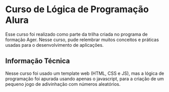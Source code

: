 # Curso de Lógica de Programação Alura

Esse curso foi realizado como parte da trilha criada no programa de formação Ager. Nesse curso, pude relembrar muitos conceitos e práticas usadas para o desenvolvimento de aplicações.

## Informação Técnica

Nesse curso foi usado um template web (HTML, CSS e JS), mas a lógica de programação foi apurada usando apenas o javascript, para a criação de um pequeno jogo de adivinhação com números aleatórios.
